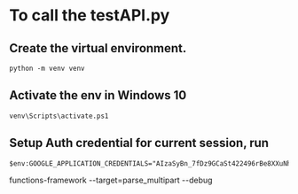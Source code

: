 # To call the testAPI.py
## Create the virtual environment.
```
python -m venv venv
```
## Activate the env in Windows 10
```
venv\Scripts\activate.ps1
```
## Setup Auth credential for current session, run
```
$env:GOOGLE_APPLICATION_CREDENTIALS="AIzaSyBn_7fDz9GCaSt422496rBe8XXuNhg59E0"
```

functions-framework --target=parse_multipart --debug